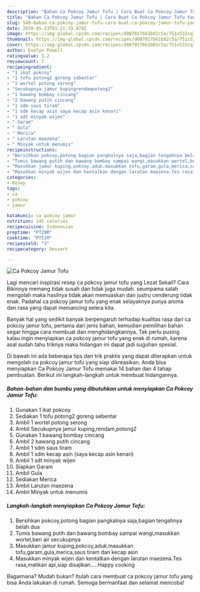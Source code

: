 ```yaml
---
description: "Bahan Ca Pokcoy Jamur Tofu | Cara Buat Ca Pokcoy Jamur Tofu Yang Enak Dan Lezat"
title: "Bahan Ca Pokcoy Jamur Tofu | Cara Buat Ca Pokcoy Jamur Tofu Yang Enak Dan Lezat"
slug: 549-bahan-ca-pokcoy-jamur-tofu-cara-buat-ca-pokcoy-jamur-tofu-yang-enak-dan-lezat
date: 2020-05-23T01:21:19.879Z
image: https://img-global.cpcdn.com/recipes/d087017661b02c5a/751x532cq70/ca-pokcoy-jamur-tofu-foto-resep-utama.jpg
thumbnail: https://img-global.cpcdn.com/recipes/d087017661b02c5a/751x532cq70/ca-pokcoy-jamur-tofu-foto-resep-utama.jpg
cover: https://img-global.cpcdn.com/recipes/d087017661b02c5a/751x532cq70/ca-pokcoy-jamur-tofu-foto-resep-utama.jpg
author: Evelyn Powell
ratingvalue: 3.2
reviewcount: 7
recipeingredient:
- "1 ikat pokcoy"
- "1 tofu potong2 goreng sebentar"
- "1 wortel potong serong"
- "Secukupnya jamur kupingrendampotong2"
- "1 bawang bombay cincang"
- "2 bawang putih cincang"
- "1 sdm saus tiram"
- "1 sdm kecap asin saya kecap asin kenari"
- "1 sdt minyak wijen"
- " Garam"
- " Gula"
- " Merica"
- " Larutan maezena"
- " Minyak untuk menumis"
recipeinstructions:
- "Bersihkan pokcoy,potong bagian pangkalnya saja,bagian tengahnya belah dua"
- "Tumis bawang putih dan bawang bombay sampai wangi,masukkan wortel,beri air secukupnya"
- "Masukkan jamur kuping,pokcoy,aduk.masukkan tofu,garam,gula,merica,saus tiram dan kecap asin"
- "Masukkan minyak wijen dan kentalkan dengan larutan maezena.Tes rasa,matikan api,siap disajikan.....Happy cooking"
categories:
- Resep
tags:
- ca
- pokcoy
- jamur

katakunci: ca pokcoy jamur 
nutrition: 145 calories
recipecuisine: Indonesian
preptime: "PT29M"
cooktime: "PT51M"
recipeyield: "3"
recipecategory: Dessert

---
```



![Ca Pokcoy Jamur Tofu](https://img-global.cpcdn.com/recipes/d087017661b02c5a/751x532cq70/ca-pokcoy-jamur-tofu-foto-resep-utama.jpg)

Lagi mencari inspirasi resep ca pokcoy jamur tofu yang Lezat Sekali? Cara Bikinnya memang tidak susah dan tidak juga mudah. seumpama salah mengolah maka hasilnya tidak akan memuaskan dan justru cenderung tidak enak. Padahal ca pokcoy jamur tofu yang enak selayaknya punya aroma dan rasa yang dapat memancing selera kita.



Banyak hal yang sedikit banyak berpengaruh terhadap kualitas rasa dari ca pokcoy jamur tofu, pertama dari jenis bahan, kemudian pemilihan bahan segar hingga cara membuat dan menghidangkannya. Tak perlu pusing kalau ingin menyiapkan ca pokcoy jamur tofu yang enak di rumah, karena asal sudah tahu triknya maka hidangan ini dapat jadi suguhan spesial.


Di bawah ini ada beberapa tips dan trik praktis yang dapat diterapkan untuk mengolah ca pokcoy jamur tofu yang siap dikreasikan. Anda bisa menyiapkan Ca Pokcoy Jamur Tofu memakai 14 bahan dan 4 tahap pembuatan. Berikut ini langkah-langkah untuk membuat hidangannya.

<!--inarticleads1-->

##### Bahan-bahan dan bumbu yang dibutuhkan untuk menyiapkan Ca Pokcoy Jamur Tofu:

1. Gunakan 1 ikat pokcoy
1. Sediakan 1 tofu potong2 goreng sebentar
1. Ambil 1 wortel potong serong
1. Ambil Secukupnya jamur kuping,rendam,potong2
1. Gunakan 1 bawang bombay cincang
1. Ambil 2 bawang putih cincang
1. Ambil 1 sdm saus tiram
1. Ambil 1 sdm kecap asin (saya kecap asin kenari)
1. Ambil 1 sdt minyak wijen
1. Siapkan  Garam
1. Ambil  Gula
1. Sediakan  Merica
1. Ambil  Larutan maezena
1. Ambil  Minyak untuk menumis




<!--inarticleads2-->

##### Langkah-langkah menyiapkan Ca Pokcoy Jamur Tofu:

1. Bersihkan pokcoy,potong bagian pangkalnya saja,bagian tengahnya belah dua
1. Tumis bawang putih dan bawang bombay sampai wangi,masukkan wortel,beri air secukupnya
1. Masukkan jamur kuping,pokcoy,aduk.masukkan tofu,garam,gula,merica,saus tiram dan kecap asin
1. Masukkan minyak wijen dan kentalkan dengan larutan maezena.Tes rasa,matikan api,siap disajikan.....Happy cooking




Bagaimana? Mudah bukan? Itulah cara membuat ca pokcoy jamur tofu yang bisa Anda lakukan di rumah. Semoga bermanfaat dan selamat mencoba!
